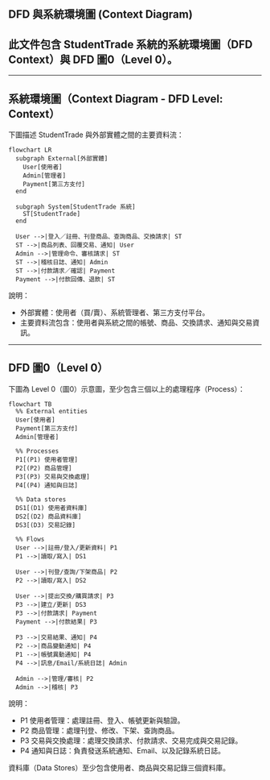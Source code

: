 ## DFD 與系統環境圖 (Context Diagram)

此文件包含 StudentTrade 系統的系統環境圖（DFD Context）與 DFD 圖0（Level 0）。
---


---

## 系統環境圖（Context Diagram - DFD Level: Context）

下圖描述 StudentTrade 與外部實體之間的主要資料流：

```mermaid
flowchart LR
  subgraph External[外部實體]
    User[使用者]
    Admin[管理者]
    Payment[第三方支付]
  end

  subgraph System[StudentTrade 系統]
    ST[StudentTrade]
  end

  User -->|登入／註冊、刊登商品、查詢商品、交換請求| ST
  ST -->|商品列表、回覆交易、通知| User
  Admin -->|管理命令、審核請求| ST
  ST -->|稽核日誌、通知| Admin
  ST -->|付款請求／確認| Payment
  Payment -->|付款回傳、退款| ST
```

說明：
- 外部實體：使用者（買/賣）、系統管理者、第三方支付平台。
- 主要資料流包含：使用者與系統之間的帳號、商品、交換請求、通知與交易資訊。


---

## DFD 圖0（Level 0）

下圖為 Level 0（圖0）示意圖，至少包含三個以上的處理程序（Process）：

```mermaid
flowchart TB
  %% External entities
  User[使用者]
  Payment[第三方支付]
  Admin[管理者]

  %% Processes
  P1[(P1) 使用者管理]
  P2[(P2) 商品管理]
  P3[(P3) 交易與交換處理]
  P4[(P4) 通知與日誌]

  %% Data stores
  DS1[(D1) 使用者資料庫]
  DS2[(D2) 商品資料庫]
  DS3[(D3) 交易記錄]

  %% Flows
  User -->|註冊/登入/更新資料| P1
  P1 -->|讀取/寫入| DS1

  User -->|刊登/查詢/下架商品| P2
  P2 -->|讀取/寫入| DS2

  User -->|提出交換/購買請求| P3
  P3 -->|建立/更新| DS3
  P3 -->|付款請求| Payment
  Payment -->|付款結果| P3

  P3 -->|交易結果、通知| P4
  P2 -->|商品變動通知| P4
  P1 -->|帳號異動通知| P4
  P4 -->|訊息/Email/系統日誌| Admin

  Admin -->|管理/審核| P2
  Admin -->|稽核| P3

```

說明：
- P1 使用者管理：處理註冊、登入、帳號更新與驗證。
- P2 商品管理：處理刊登、修改、下架、查詢商品。
- P3 交易與交換處理：處理交換請求、付款請求、交易完成與交易記錄。
- P4 通知與日誌：負責發送系統通知、Email、以及記錄系統日誌。

資料庫（Data Stores）至少包含使用者、商品與交易記錄三個資料庫。

